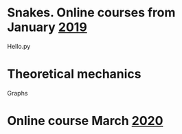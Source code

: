 # Snakes. Online courses from January [2019](https://stepik.org/course/67/syllabus)  
Hello.py
# Theoretical mechanics
Graphs
# Online course March [2020](https://www.udemy.com/course/python-core-and-advanced/)
